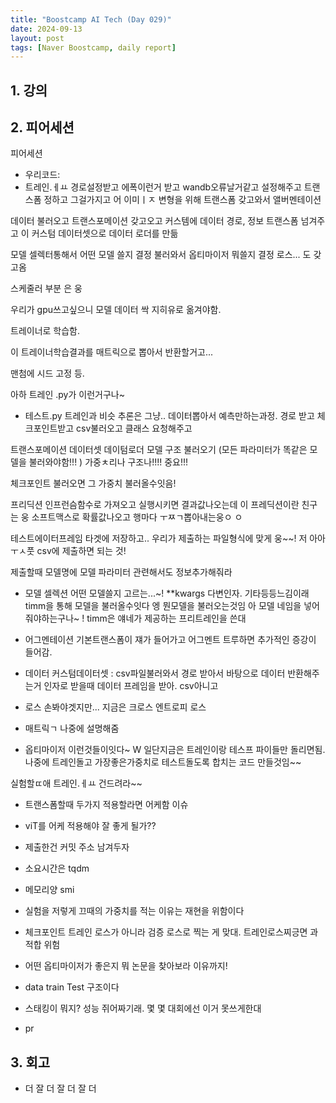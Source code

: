 ```yaml
---
title: "Boostcamp AI Tech (Day 029)"
date: 2024-09-13
layout: post
tags: [Naver Boostcamp, daily report]
---
```

## 1. 강의
<!-- 5강 듣고  -->

## 2. 피어세션
피어세션
- 우리코드:
- 트레인.ㅔㅛ 
경로설정받고 에폭이런거 받고
wandb오류날거같고 설정해주고
트랜스폼 정하고
그걸가지고  어 이미ㅣㅈ 변형을 위해 트랜스폼 갖고와서
앨버멘테이션

데이터 불러오고
트랜스포메이션 갖고오고
커스템에 데이터 경로, 정보 트랜스폼 넘겨주고
이 커스텀 데이터셋으로
데이터 로더를 만듦

모델 셀렉터통해서 어떤 모델 쓸지 결정
불러와서
옵티마이저 뭐쓸지 결정
로스... 도 갖고옴

스케줄러 부분
은 웅

우리가 gpu쓰고싶으니 모델 데이터 싹 지히유로 옮겨야함.

트레이너로 학습함.

이 트레이너학습결과를 매트릭으로 뽑아서 반환할거고...

맨첨에 시드 고정 등.

아하 트레인 .py가 이런거구나~


- 테스트.py 트레인과 비슷
추론은 그냥.. 데이터뽑아서 예측만하는과정.
경로 받고 체크포인트받고
csv불러오고
클래스 요청해주고

트랜스포메이션
데이터셋 
데이텀로더
모델 구조 불러오기
(모든 파라미터가 똑같은 모델을 불러와야함!!! )
가중ㅊ리나 구조나!!!! 중요!!!

체크포인트 불러오면 그 가중치 불러올수잇음!

프리딕션 인프런슴함수로 가져오고
실행시키면 결과값나오는데 이 프레딕션이란 친구는 웅 소프트맥스로 확률값나오고 행마다 ㅜㅉㄱ뽑아내는웅ㅇ
ㅇ

테스트에이터프레임 타겟에 저장하고..
우리가 제출하는 파일형식에 맞게 웅~~!
저 아아ㅜㅅ풋 csv에 제출하면 되는 것!

제출할때 모델명에 모델 파라미터 관련해서도 정보추가해줘라 


- 모델 셀렉션
어떤 모델쓸지 고르는...~!
**kwargs 다변인자. 기타등등느김이래
timm을 통해 모델을 불러올수잇다 엥 뭔모델을 불러오는것임 아 모델 네임을 넣어줘야하는구나~	!
timm은 얘네가 제공하는 프리트레인을 쓴대

- 어그멘테이션
기본트랜스폼이 쟤가 들어가고
어그멘트 트루하면 추가적인 증강이 들어감.

- 데이터
커스텀데이터셋 : csv파일불러와서 경로 받아서 바탕으로 데이터 반환해주는거
인자로 받을때 데이터 프레임을 받아. csv아니고

- 로스
손봐야겟지만... 지금은 크로스 엔트로피 로스

- 매트릭ㄱ
나중에 설명해줌

- 옵티마이저 이런것들이잇다~
W
일단지금은 트레인이랑 테스프 파이들만 돌리면됨.
나중에 트레인돌고 가장좋은가중치로 테스트돌도록
합치는 코드 만들것임~~

실험할ㄸ애 트레인.ㅔㅛ 건드려라~~

- 트랜스폼할때 두가지 적용할라면 어케함 이슈

- viT를 어케 적용해야 잘 좋게 될가??

- 제출한건 커밋 주소 남겨두자

- 소요시간은 tqdm
- 메모리양 smi
- 실험을 저렇게 끄때의 가중치를 적는 이유는 재현을 위함이다
- 체크포인트 트레인 로스가 아니라 검증 로스로 찍는 게 맞대. 트레인로스찌긍면 과적합 위험

- 어떤 옵티마이저가 좋은지 뭐 논문을 찾아보라 이유까지!

- data train Test 구조이다
- 스태킹이 뭐지? 성능 쥐어짜기래. 몇 몇 대회에선 이거 못쓰게한대
- pr



## 3. 회고
- 더 잘 더 잘 더 잘 더

